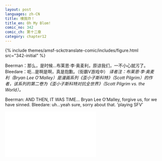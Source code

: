 ```yaml
---
layout: post
languages: zh-CN
title: 噢我炸！
title_en: Oh My Blom!
comic_no: 342
comic_ch: 第十二章
category: chapter12
---
```

{% include themes/amsf-sckctranslate-comic/includes/figure.html src="342-initial" %}

Beerman：那么，是时候…布莱恩·李·奥麦利，原谅我们，一不小心就污了。
Bleedare：呃…是啊是啊，真是抱歉。（街霸V游戏中）
_译者注：布莱恩·李·奥麦利（Bryan Lee O'Malley）是漫画系列《歪小子斯科特》（Scott Pilgrim）的作者，该系列的第二卷为《歪小子斯科特对抗全世界》（Scott Pilgrim vs. the World）。_

Beerman: AND THEN, IT WAS TIME…   Bryan Lee O’Malley, forgive us, for we have sinned.
Bleedare: uh…yeah sure, sorry about that. ‘playing SFV’

<div class="video-wrapper"><iframe src="//player.bilibili.com/player.html?aid=18467920&cid=30137546&page=1" scrolling="no" border="0" frameborder="no" framespacing="0" allowfullscreen="true"> </iframe></div>
